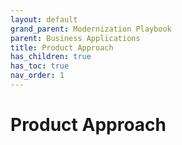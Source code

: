 ```yaml
---
layout: default
grand_parent: Modernization Playbook
parent: Business Applications
title: Product Approach
has_children: true
has_toc: true
nav_order: 1
---
```


# Product Approach